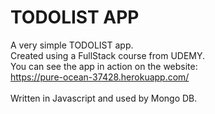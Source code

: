 # TODOLIST APP
A very simple TODOLIST app.
<br>
Created using a FullStack course from UDEMY.
<br>
You can see the app in action on the website:
<br>
https://pure-ocean-37428.herokuapp.com/
<br><br>
Written in Javascript and used by Mongo DB.
